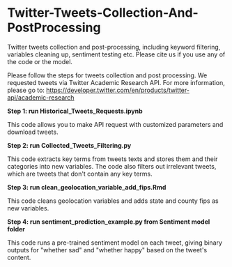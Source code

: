 # Twitter-Tweets-Collection-And-PostProcessing
Twitter tweets collection and post-processing, including keyword filtering, variables cleaning up, sentiment testing etc. Please cite us if you use any of the code or the model.

Please follow the steps for tweets collection and post processing. We requested tweets via Twitter Academic Research API. For more information, please go to:
https://developer.twitter.com/en/products/twitter-api/academic-research

**Step 1: run Historical_Tweets_Requests.ipynb**

This code allows you to make API request with customized parameters and download tweets.

**Step 2: run Collected_Tweets_Filtering.py**

This code extracts key terms from tweets texts and stores them and their categories into new variables. The code also filters out irrelevant tweets, which are tweets that don't contain any key terms.

**Step 3: run clean_geolocation_variable_add_fips.Rmd**

This code cleans geolocation variables and adds state and county fips as new variables.

**Step 4: run sentiment_prediction_example.py from Sentiment model folder**

This code runs a pre-trained sentiment model on each tweet, giving binary outputs for "whether sad" and "whether happy" based on the tweet's content.


